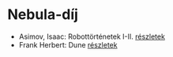 # Nebula-díj

- Asimov, Isaac: Robottörténetek I-II. [részletek](_details/Asimov%2C%20Isaac.md#id_1172)
- Frank Herbert: Dune [részletek](_details/Frank%20Herbert.md#id_182)